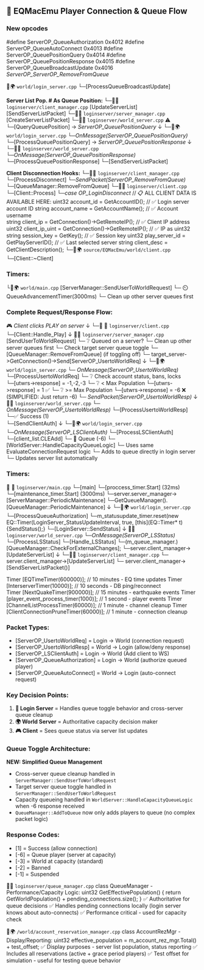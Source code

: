 ## 🔄 EQMacEmu Player Connection & Queue Flow

### **New opcodes**
#define ServerOP_QueueAuthorization		0x4012
#define ServerOP_QueueAutoConnect		0x4013
#define ServerOP_QueuePositionQuery		0x4014
#define ServerOP_QueuePositionResponse	0x4015
#define ServerOP_QueueBroadcastUpdate	0x4016	
*ServerOP_ServerOP_RemoveFromQueue*

📁🌍 `world/login_server.cpp`
└─[ProcessQueueBroadcastUpdate]

**Server List Pop. # As Queue Position:**
└─📁📨 `loginserver/client_manager.cpp`
    [UpdateServerList]
        [SendServerListPacket]
└─📁📨 `loginserver/server_manager.cpp`
    [CreateServerListPacket]
└─📁📨 `loginserver/world_server.cpp` ⚠️
    └─[QueryQueuePosition] → *ServerOP_QueuePositionQuery*
    ↓
    └─📁🌍 `world/login_server.cpp`
        └─*OnMessage(ServerOP_QueuePositionQuery)*
            └─[ProcessQueuePositionQuery]  → *ServerOP_QueuePositionResponse*
    ↓
    └─📁📨 `loginserver/world_server.cpp`
        └─*OnMessage(ServerOP_QueuePositionResponse)*
            └─[ProcessQueuePositionResponse]
                └─[SendServerListPacket] <!-- Push pop. # to client with qqueue position -->
                
**Client Disconnection Hooks:**
└─📁📨 `loginserver/client_manager.cpp`
    └─[ProcessDisconnect]
        └─*SendPacket(ServerOP_RemoveFromQueue)*
            └─[QueueManager::RemoveFromQueue]
└─📁📨 `loginserver/client.cpp`
    └─[Client::Process]
        └─*case OP_LoginDisconnect*
                // 📋 ALL CLIENT DATA IS AVAILABLE HERE:
                uint32 account_id = GetAccountID();                    // ✅ Login server account ID
                string account_name = GetAccountName();                // ✅ Account username  
                string client_ip = GetConnection()->GetRemoteIP();     // ✅ Client IP address
                uint32 client_ip_uint = GetConnection()->GetRemoteIP(); // ✅ IP as uint32
                string session_key = GetKey();                         // ✅ Session key
                uint32 play_server_id = GetPlayServerID();            // ✅ Last selected server
                string client_desc = GetClientDescription(); 
└─📁🌍 `source/EQMacEmu/world/client.cpp`
    └─[Client::~Client]
### **Timers:**
└📁🌍 `world/main.cpp`
[ServerManager::SendUserToWorldRequest]
    └─ ⏲️ QueueAdvancementTimer(3000ms)
        └─ Clean up other server queues first

### **Complete Request/Response Flow:**
<!-- ``` -->
🎮 *Client clicks PLAY on server*
↓
└─📁 📨 `loginserver/client.cpp`
    └─[Client::Handle_Play]
↓
📁📨 `loginserver/server_manager.cpp`
[SendUserToWorldRequest]
    └─ ❔ Queued on a server?
        └─ Clean up other server queues first
        └─ Check target server queue toggle
            └─ [QueueManager::RemoveFromQueue] (if toggling off)
    └─ target_server->GetConnection()->Send[ServerOP_UsertoWorldReq]
↓
└─📁🌍 `world/login_server.cpp`
    └─ *OnMessage(ServerOP_UsertoWorldReq)*
        └─[ProcessUsertoWorldReq]
            └─ ❔ Check account status, bans, locks
                └─[utwrs->response] = -1,-2,-3
            └─ ❔ < Max Population
                └─[utwrs->response] = 1 ✅
            └─ ❔ >= Max Population
                └─[utwrs->response] = -6 ❌ (SIMPLIFIED: Just return -6)
            └─ *SendPacket(ServerOP_UsertoWorldResp)*
↓
📁📨 `loginserver/world_server.cpp`
    └─ *OnMessage(ServerOP_UsertoWorldResp)*
        └─[ProcessUsertoWorldResp]   
            └─✅ Success (1)       
                └─[SendClientAuth]
                    ↓
                    └─📁🌍 `world/login_server.cpp`
                        └─*OnMessage(ServerOP_LSClientAuth)*
                            └─[ProcessLSClientAuth]
                                └─[client_list.CLEAdd]
            └─ 🔄 Queue (-6) 
                └─ [WorldServer::HandleCapacityQueueLogic]
                    └─ Uses same EvaluateConnectionRequest logic
                    └─ Adds to queue directly in login server
                    └─ Updates server list automatically
<!-- ``` -->
### **Timers:**

📁 📨 `loginserver/main.cpp`
    └─[main]
        └─[proccess_timer.Start] (32ms)
        └─[maintenance_timer.Start] (3000ms)
            └─server.server_manager->[ServerManager::PeriodicMaintenance]
                └─GetQueueManager().[QueueManager::PeriodicMaintenance]
↓
└─📁🌍 `world/login_server.cpp`
    └─[ProcessQueueAuthorization]
        └─m_statusupdate_timer.reset(new EQ::Timer(LoginServer_StatusUpdateInterval, true, [this](EQ::Timer* t){SendStatus();}
            └─[LoginServer::SendStatus]
            ↓
            📁📨 `loginserver/world_server.cpp`
            └─*OnMessage(ServerOP_LSStatus)*
                    └─[ProcessLSStatus]
                        └─[Handle_LSStatus]
                            └─(m_queue_manager.)[QueueManager::CheckForExternalChanges];
                            └─server.client_manager->[UpdateServerList]
                            ↓
                            └─📁📨 `loginserver/client_manager.cpp`
                                └─ server.client_manager->[UpdateServerList]
                                └─ server.client_manager->[SendServerListPacket()]
                            

Timer [EQTimeTimer(600000)];           // 10 minutes - EQ time updates
Timer [InterserverTimer(10000)];       // 10 seconds - DB ping/reconnect  
Timer [NextQuakeTimer(900000)];        // 15 minutes - earthquake events
Timer [player_event_process_timer(1000)]; // 1 second - player events
Timer [ChannelListProcessTimer(60000)]; // 1 minute - channel cleanup
Timer [ClientConnectionPruneTimer(60000)]; // 1 minute - connection cleanup

### **Packet Types:**
- [ServerOP_UsertoWorldReq] = Login → World (connection request)
- [ServerOP_UsertoWorldResp] = World → Login (allow/deny response) 
- [ServerOP_LSClientAuth] = Login → World (Add client to WS)
- [ServerOP_QueueAuthorization] = Login → World (authorize queued player)
- [ServerOP_QueueAutoConnect] = World → Login (auto-connect request)

### **Key Decision Points:**

1. **📨 Login Server** = Handles queue toggle behavior and cross-server queue cleanup
2. **🌍 World Server** = Authoritative capacity decision maker
3. **🎮 Client** = Sees queue status via server list updates

### **Queue Toggle Architecture:**

**NEW: Simplified Queue Management**
- Cross-server queue cleanup handled in `ServerManager::SendUserToWorldRequest`
- Target server queue toggle handled in `ServerManager::SendUserToWorldRequest` 
- Capacity queueing handled in `WorldServer::HandleCapacityQueueLogic` when -6 response received
- `QueueManager::AddToQueue` now only adds players to queue (no complex packet logic)

### **Response Codes:**
- [1] = Success (allow connection)
- [-6] = Queue player (server at capacity)
- [-3] = World at capacity (standard)
- [-2] = Banned
- [-1] = Suspended

📁📨 `loginserver/queue_manager.cpp`
    class QueueManager - Performance/Capacity Logic:
        uint32 GetEffectivePopulation() {
            return GetWorldPopulation() + pending_connections.size();
        }
    ✅ Authoritative for queue decisions
    ✅ Handles pending connections locally (login server knows about auto-connects)
    ✅ Performance critical - used for capacity check

📁🌍 `/world/account_reservation_manager.cpp`
    class AccountRezMgr - Display/Reporting:
        uint32 effective_population = m_account_rez_mgr.Total() + test_offset;
✅ Display purposes - server list population, status reporting
✅ Includes all reservations (active + grace period players)
✅ Test offset for simulation - useful for testing queue behavior


